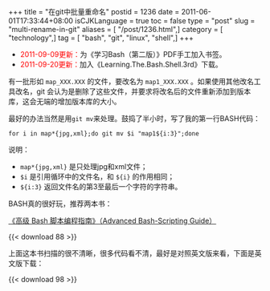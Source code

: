 +++
title = "在git中批量重命名"
postid = 1236
date = 2011-06-01T17:33:44+08:00
isCJKLanguage = true
toc = false
type = "post"
slug = "multi-rename-in-git"
aliases = [ "/post/1236.html",]
category = [ "technology",]
tag = [ "bash", "git", "linux", "shell",]
+++


- <span style="color:red;">2011-09-09更新：</span>为《学习Bash（第二版）》PDF手工加入书签。  
- <span style="color:red;">2011-09-20更新：</span>加入《Learning.The.Bash.Shell.3rd》下载。


有一批形如 `map_XXX.XXX` 的文件，要改名为 `map1_XXX.XXX` 。如果使用其他改名工具改名，git 会认为是删除了这些文件，并要求将改名后的文件重新添加到版本库，这会无端的增加版本库的大小。

最好的办法当然是用`git mv`来处理。鼓捣了半小时，写了我的第一行BASH代码：

``` shell
for i in map*{jpg,xml};do git mv $i "map1${i:3}";done
```

说明：

-   `map*{jpg,xml}` 是只处理jpg和xml文件；
-   `$i` 是引用循环中的文件名，和 `${i}` 的作用相同；
-   `${i:3}` 返回文件名的第3至最后一个字符的字符串。

BASH真的很好玩，推荐两本书：

[《高级 Bash 脚本编程指南》（Advanced Bash-Scripting Guide）](http://www.linuxsir.org/main/?q=node/140)

{{< download 88 >}}

上面这本书扫描的很不清晰，很多代码看不清，最好是对照英文版来看，下面是英文版下载：

{{< download 98 >}}
